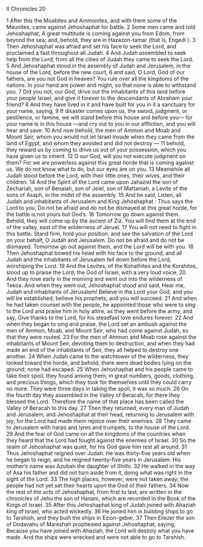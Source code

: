 II Chronicles 20

1	After this the Moabites and Ammonites, and with them some of the Meunites, came against Jehoshaphat for battle.
2	Some men came and told Jehoshaphat, A great multitude is coming against you from Edom, from beyond the sea; and, behold, they are in Hazazon-tamar (that is, Engedi ).
3	Then Jehoshaphat was afraid and set his face to seek the Lord, and proclaimed a fast throughout all Judah.
4	And Judah assembled to seek help from the Lord; from all the cities of Judah they came to seek the Lord.
5	And Jehoshaphat stood in the assembly of Judah and Jerusalem, in the house of the Lord, before the new court,
6	and said, O Lord, God of our fathers, are you not God in heaven? You rule over all the kingdoms of the nations. In your hand are power and might, so that none is able to withstand you.
7	Did you not, our God, drive out the inhabitants of this land before your people Israel, and give it forever to the descendants of Abraham your friend?
8	And they have lived in it and have built for you in it a sanctuary for your name, saying,
9	If disaster comes upon us, the sword, judgment, or pestilence, or famine, we will stand before this house and before you— for your name is in this house —and cry out to you in our affliction, and you will hear and save.
10	And now behold, the men of Ammon and Moab and Mount Seir, whom you would not let Israel invade when they came from the land of Egypt, and whom they avoided and did not destroy —
11	behold, they reward us by coming to drive us out of your possession, which you have given us to inherit.
12	O our God, will you not execute judgment on them? For we are powerless against this great horde that is coming against us. We do not know what to do, but our eyes are on you.
13	Meanwhile all Judah stood before the Lord, with their little ones, their wives, and their children.
14	And the Spirit of the Lord came upon Jahaziel the son of Zechariah, son of Benaiah, son of Jeiel, son of Mattaniah, a Levite of the sons of Asaph, in the midst of the assembly.
15	And he said, Listen, all Judah and inhabitants of Jerusalem and King Jehoshaphat : Thus says the Lord to you, Do not be afraid and do not be dismayed at this great horde, for the battle is not yours but God’s.
16	Tomorrow go down against them. Behold, they will come up by the ascent of Ziz. You will find them at the end of the valley, east of the wilderness of Jeruel.
17	You will not need to fight in this battle. Stand firm, hold your position, and see the salvation of the Lord on your behalf, O Judah and Jerusalem. Do not be afraid and do not be dismayed. Tomorrow go out against them, and the Lord will be with you.
18	Then Jehoshaphat bowed his head with his face to the ground, and all Judah and the inhabitants of Jerusalem fell down before the Lord, worshiping the Lord.
19	And the Levites, of the Kohathites and the Korahites, stood up to praise the Lord, the God of Israel, with a very loud voice.
20	And they rose early in the morning and went out into the wilderness of Tekoa. And when they went out, Jehoshaphat stood and said, Hear me, Judah and inhabitants of Jerusalem! Believe in the Lord your God, and you will be established; believe his prophets, and you will succeed.
21	And when he had taken counsel with the people, he appointed those who were to sing to the Lord and praise him in holy attire, as they went before the army, and say, Give thanks to the Lord, for his steadfast love endures forever.
22	And when they began to sing and praise, the Lord set an ambush against the men of Ammon, Moab, and Mount Seir, who had come against Judah, so that they were routed.
23	For the men of Ammon and Moab rose against the inhabitants of Mount Seir, devoting them to destruction, and when they had made an end of the inhabitants of Seir, they all helped to destroy one another.
24	When Judah came to the watchtower of the wilderness, they looked toward the horde, and behold, there were dead bodies lying on the ground; none had escaped.
25	When Jehoshaphat and his people came to take their spoil, they found among them, in great numbers, goods, clothing, and precious things, which they took for themselves until they could carry no more. They were three days in taking the spoil, it was so much.
26	On the fourth day they assembled in the Valley of Beracah, for there they blessed the Lord. Therefore the name of that place has been called the Valley of Beracah to this day.
27	Then they returned, every man of Judah and Jerusalem, and Jehoshaphat at their head, returning to Jerusalem with joy, for the Lord had made them rejoice over their enemies.
28	They came to Jerusalem with harps and lyres and trumpets, to the house of the Lord.
29	And the fear of God came on all the kingdoms of the countries when they heard that the Lord had fought against the enemies of Israel.
30	So the realm of Jehoshaphat was quiet, for his God gave him rest all around.
31	Thus Jehoshaphat reigned over Judah. He was thirty-five years old when he began to reign, and he reigned twenty-five years in Jerusalem. His mother’s name was Azubah the daughter of Shilhi.
32	He walked in the way of Asa his father and did not turn aside from it, doing what was right in the sight of the Lord.
33	The high places, however, were not taken away; the people had not yet set their hearts upon the God of their fathers.
34	Now the rest of the acts of Jehoshaphat, from first to last, are written in the chronicles of Jehu the son of Hanani, which are recorded in the Book of the Kings of Israel.
35	After this Jehoshaphat king of Judah joined with Ahaziah king of Israel, who acted wickedly.
36	He joined him in building ships to go to Tarshish, and they built the ships in Ezion-geber.
37	Then Eliezer the son of Dodavahu of Mareshah prophesied against Jehoshaphat, saying, Because you have joined with Ahaziah, the Lord will destroy what you have made. And the ships were wrecked and were not able to go to Tarshish.

